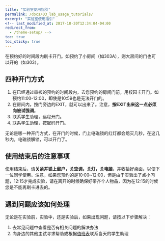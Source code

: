 ```yaml
---
title: "实验室使用指引"
permalink: /docs/03_lab_usage_tutorials/
excerpt: "实验室使用指引"
<!-- last_modified_at: 2017-10-20T12:34:04-04:00
redirect_from:
  - /theme-setup/ -->
toc: true
toc_sticky: true
---
```




在预约好的时间段内刷卡开门。如预约了小房间（如303A），则大房间的门也可以开的（如303）。

## 四种开门方式

1. 在已经通过审核的预约的时间段内，去您预约的房间门前，用校园卡开门。如预约11:00-12:00，即使是10:59也是无法开门的。
2. 在房间内，按门旁边的EXIT，就可以出来了。注意，**按EXIT出来这一点必须向被试强调**。
3. 联系学生助理，远程开门。
4. 联系学生助理，按密码开门。

无论是哪一种开门方式，在开门的时候，门上电磁锁的红灯都会熄灭几秒，在这几秒内，电磁锁解锁，可以开门了。

## 使用结束后的注意事项

使用结束后，请**关紧并锁上窗户，关空调，关灯，关电脑**，并收拾好桌面，以便下一位同学使用。注意，如果您预约的是10:00\~12:00，但是由于实验出了点小问题，12:15才完成实验，请在离开的时候确保好带齐个人物品，因为在12:15的时候您是不能再刷卡进去的。

## 遇到问题应该如何处理

无论是在实验前，实验中，还是实验后，如果出现问题，请按以下步骤解决：

1. 去常见问题中查看是否有相关问题的解决办法
2. 向身边的其他主试寻求帮助或根据[值班表](https://neutrino3316.github.io/balyspusys/docs/rota/)联系当天的学生助理